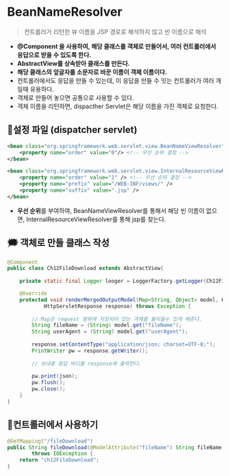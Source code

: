 # BeanNameResolver
> 컨트롤러가 리턴한 뷰 이름을 JSP 경로로 해석하지 않고 빈 이름으로 해석

- **@Component 을 사용하여, 해당 클래스를 객체로 만들어서, 여러 컨트롤러에서 응답으로 받을 수 있도록 한다.**
- **AbstractView를 상속받아 클래스를 만든다.**
- **해당 클래스의 앞글자를 소문자로 바꾼 이름이 객체 이름이다.**
- 컨트롤러에서도 응답을 만들 수 있는데, 이 응답을 만들 수 잇는 컨트롤러가 여러 개일때 유용하다.
- 객체로 만들어 놓으면 공통으로 사용할 수 있다.
- 객체 이름을 리턴하면, dispacther Servlet은 해당 이름을 가진 객체로 요청한다. 

## 💭설정 파일 (dispatcher servlet)
```xml
<bean class="org.springframework.web.servlet.view.BeanNameViewResolver">
	<property name="order" value="0"/> <!-- 우선 순위 결정 -->
</bean>

<bean class="org.springframework.web.servlet.view.InternalResourceViewResolver">
	<property name="order" value="1" /> <!-- 우선 순위 결정 -->
	<property name="prefix" value="/WEB-INF/views/" />
	<property name="suffix" value=".jsp" />
</bean>
```
- **우선 순위**를 부여하여, BeanNameViewResolver를 통해서 해당 빈 이름이 없으면,  InternalResourceViewResolver를 통해 jsp를 찾는다.

## 🗯 객체로 만들 클래스 작성

```java
@Component
public class Ch12FileDownload extends AbstractView{
	
	private static final Logger looger = LoggerFactory.getLogger(Ch12FileListView.class);

	@Override
	protected void renderMergedOutputModel(Map<String, Object> model, HttpServletRequest request,
			HttpServletResponse response) throws Exception {
		
		// Map은 request 범위에 저장되어 있는 객체를 불러올수 있게 해준다.
		String fileName = (String) model.get("fileName");
		String userAgent = (String) model.get("userAgent");
		
		response.setContentType("application/json; charset=UTF-8;");
		PrintWriter pw = response.getWriter();
		
		// 보내줄 응답 바디를 response에 출력한다.
		
		pw.print(json);
		pw.flush();
		pw.close();
	}
}
```

## 💬컨트롤러에서 사용하기
```java
@GetMapping("/fileDownload")
public String fileDownload(@ModelAttribute("fileName") String fileName, @ModelAttribute("userAgent") @RequestHeader("User-Agent") String userAgent)
		throws IOException {
	return "ch12FileDownload";
}
```